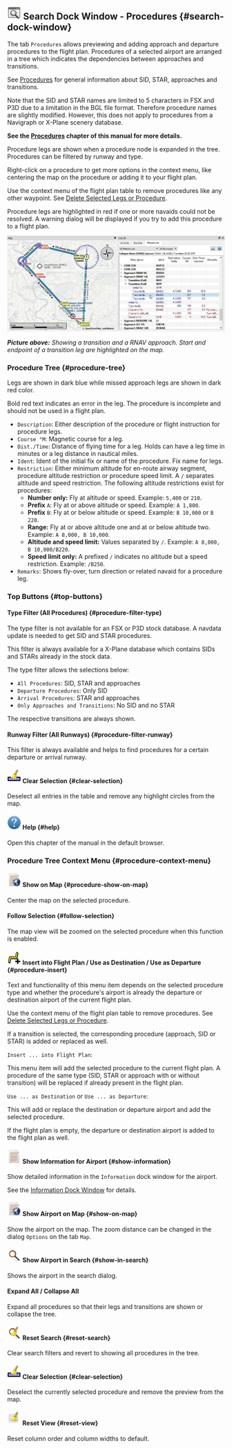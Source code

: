 ## ![Search](../images/icons/searchdock.png "Search") Search Dock Window - Procedures {#search-dock-window}

The tab `Procedures` allows previewing and adding approach and departure procedures to the flight plan. Procedures of a selected airport are arranged in a tree which indicates the dependencies between approaches and transitions.

See [Procedures](APPROACHES.md) for general information about SID, STAR, approaches and transitions.


Note that the SID and STAR names are limited to 5 characters in FSX and P3D due to a limitation in the BGL file format. Therefore procedure names are slightly modified. However, this does not apply to procedures from a Navigraph or X-Plane scenery database.

**See the **[**Procedures**](APPROACHES.md#delete-selected-legs)** chapter of this manual for more details.**

Procedure legs are shown when a procedure node is expanded in the tree. Procedures can be filtered by runway and type.

Right-click on a procedure to get more options in the context menu, like centering the map on the procedure or adding it to your flight plan.

Use the context menu of the flight plan table to remove procedures like any other waypoint. See [Delete Selected Legs or Procedure](FLIGHTPLAN.md#delete-selected-legs).

Procedure legs are highlighted in red if one or more navaids could not be resolved. A warning dialog will be displayed if you try to add this procedure to a flight plan.

![Navaid Search Result Table](../images/proceduresearch.jpg "Navaid Search Result Table")

_**Picture above:** Showing a transition and a RNAV approach. Start and endpoint of a transition leg are highlighted on the map._

### Procedure Tree {#procedure-tree}

Legs are shown in dark blue while missed approach legs are shown in dark red color.

Bold red text indicates an error in the leg. The procedure is incomplete and should not be used in a flight plan.

* `Description`: Either description of the procedure or flight instruction for procedure legs.
* `Course °M`: Magnetic course for a leg.
* `Dist./Time`: Distance of flying time for a leg. Holds can have a leg time in minutes or a leg distance in nautical miles.
* `Ident`: Ident of the initial fix or name of the procedure. Fix name for legs.
* `Restriction`: Either minimum altitude for en-route airway segment, procedure altitude restriction or procedure speed limit. A `/` separates altitude and speed restriction. The following altitude restrictions exist for procedures:
  * **Number only:** Fly at altitude or speed. Example: `5,400` or `210`.
  * **Prefix** `A`: Fly at or above altitude or speed. Example: `A 1,800`.
  * **Prefix** `B`: Fly at or below altitude or speed. Example: `B 10,000` or `B 220`.
  * **Range:** Fly at or above altitude one and at or below altitude two. Example: `A 8,000, B 10,000`.
  * **Altitude and speed limit:** Values separated by `/`. Example: `A 8,000, B 10,000/B220`.
  * **Speed limit only:** A prefixed `/` indicates no altitude but a speed restriction. Example: `/B250`.
* `Remarks`: Shows fly-over, turn direction or related navaid for a procedure leg.

### Top Buttons {#top-buttons}

#### Type Filter \(All Procedures\) {#procedure-filter-type}

The type filter is not available for an FSX or P3D stock database. A navdata update is needed to get SID and STAR procedures.

This filter is always available for a X-Plane database which contains SIDs and STARs already in the stock data.

The type filter allows the selections below:

* `All Procedures`: SID, STAR and approaches
* `Departure Procedures`: Only SID
* `Arrival Procedures`: STAR and approaches
* `Only Approaches and Transitions`: No SID and no STAR

The respective transitions are always shown.

#### Runway Filter \(All Runways\) {#procedure-filter-runway}

This filter is always available and helps to find procedures for a certain departure or arrival runway.

#### ![Clear Selection](../images/icons/clearselection.png "Clear Selection") Clear Selection {#clear-selection}

Deselect all entries in the table and remove any highlight circles from the map.

#### ![Help](../images/icons/help.png "Help") Help {#help}

Open this chapter of the manual in the default browser.

### Procedure Tree Context Menu {#procedure-context-menu}

#### ![Show on Map](../images/icons/showonmap.png "Show on Map") Show on Map {#procedure-show-on-map}

Center the map on the selected procedure.

#### Follow Selection {#follow-selection}

The map view will be zoomed on the selected procedure when this function is enabled.

#### ![Insert into Flight Plan / Use as Destination / Use as Departure](../images/icons/routeadd.png "Insert into Flight Plan / Use as Destination / Use as Departure") Insert into Flight Plan / Use as Destination / Use as Departure {#procedure-insert}

Text and functionality of this menu item depends on the selected procedure type and whether the procedure's airport is already the departure or destination airport of the current flight plan.

Use the context menu of the flight plan table to remove procedures. See [Delete Selected Legs or Procedure](FLIGHTPLAN.md#delete-selected-legs).

If a transition is selected, the corresponding procedure \(approach, SID or STAR\) is added or replaced as well.

`Insert ... into Flight Plan`:

This menu item will add the selected procedure to the current flight plan. A procedure of the same type \(SID, STAR or approach with or without transition\) will be replaced if already present in the flight plan.

`Use ... as Destination` or `Use ... as Departure`:

This will add or replace the destination or departure airport and add the selected procedure.

If the flight plan is empty, the departure or destination airport is added to the flight plan as well.

#### ![Show Information for Airport](../images/icons/globals.png "Show Information for Airport") Show Information for Airport {#show-information}

Show detailed information in the `Information` dock window for the airport.

See the [Information Dock Window](INFO.md#information-dock-window) for details.

#### ![Show Airport on Map](../images/icons/showonmap.png "Show Airport on Map") Show Airport on Map {#show-on-map}

Show the airport on the map. The zoom distance can be changed in the dialog `Options` on the tab `Map`.

#### ![Show Airport in Search](../images/icons/search.png "Show Airport in Search") Show Airport in Search {#show-in-search}

Shows the airport in the search dialog.

#### Expand All / Collapse All

Expand all procedures so that their legs and transitions are shown or collapse the tree.

#### ![Reset Search](../images/icons/clear.png "Reset Search") Reset Search {#reset-search}

Clear search filters and revert to showing all procedures in the tree.

#### ![Clear Selection](../images/icons/clearselection.png "Clear Selection") Clear Selection {#clear-selection}

Deselect the currently selected procedure and remove the preview from the map.

#### ![Reset View](../images/icons/cleartable.png "Reset View") Reset View {#reset-view}

Reset column order and column widths to default.

